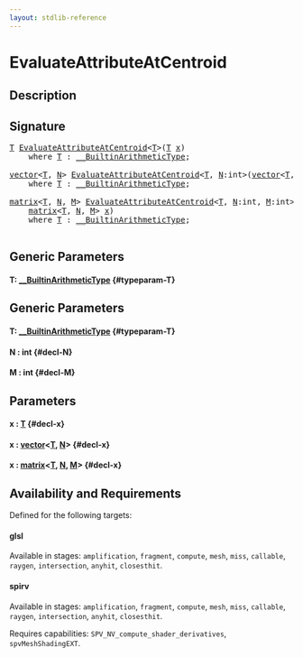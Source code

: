 ```yaml
---
layout: stdlib-reference
---
```


# EvaluateAttributeAtCentroid

## Description





## Signature 

<pre>
<a href="/stdlib-reference/global-decls/EvaluateAttributeAtCentroid#typeparam-T" class="code_type">T</a> <a href="/stdlib-reference/global-decls/EvaluateAttributeAtCentroid">EvaluateAttributeAtCentroid</a>&lt;<a href="/stdlib-reference/global-decls/EvaluateAttributeAtCentroid#typeparam-T" class="code_type">T</a>&gt;(<a href="/stdlib-reference/global-decls/EvaluateAttributeAtCentroid#typeparam-T" class="code_type">T</a> <a href="/stdlib-reference/global-decls/EvaluateAttributeAtCentroid#decl-x" class="code_param">x</a>)
    <span class='code_keyword'>where</span> <a href="/stdlib-reference/global-decls/EvaluateAttributeAtCentroid#typeparam-T" class="code_type">T</a> : <a href="/stdlib-reference/interfaces/BuiltinArithmeticType/index">__BuiltinArithmeticType</a>;

<a href="/stdlib-reference/types/vector/index">vector</a>&lt;<a href="/stdlib-reference/global-decls/EvaluateAttributeAtCentroid#typeparam-T" class="code_type">T</a>, <a href="/stdlib-reference/global-decls/EvaluateAttributeAtCentroid#decl-N" class="code_var">N</a>&gt; <a href="/stdlib-reference/global-decls/EvaluateAttributeAtCentroid">EvaluateAttributeAtCentroid</a>&lt;<a href="/stdlib-reference/global-decls/EvaluateAttributeAtCentroid#typeparam-T" class="code_type">T</a>, <a href="/stdlib-reference/global-decls/EvaluateAttributeAtCentroid#decl-N" class="code_var">N</a>:<span class="code_keyword">int</span>&gt;(<a href="/stdlib-reference/types/vector/index">vector</a>&lt;<a href="/stdlib-reference/global-decls/EvaluateAttributeAtCentroid#typeparam-T" class="code_type">T</a>, <a href="/stdlib-reference/global-decls/EvaluateAttributeAtCentroid#decl-N" class="code_var">N</a>&gt; <a href="/stdlib-reference/global-decls/EvaluateAttributeAtCentroid#decl-x" class="code_param">x</a>)
    <span class='code_keyword'>where</span> <a href="/stdlib-reference/global-decls/EvaluateAttributeAtCentroid#typeparam-T" class="code_type">T</a> : <a href="/stdlib-reference/interfaces/BuiltinArithmeticType/index">__BuiltinArithmeticType</a>;

<a href="/stdlib-reference/types/matrix/index">matrix</a>&lt;<a href="/stdlib-reference/global-decls/EvaluateAttributeAtCentroid#typeparam-T" class="code_type">T</a>, <a href="/stdlib-reference/global-decls/EvaluateAttributeAtCentroid#decl-N" class="code_var">N</a>, <a href="/stdlib-reference/global-decls/EvaluateAttributeAtCentroid#decl-M" class="code_var">M</a>&gt; <a href="/stdlib-reference/global-decls/EvaluateAttributeAtCentroid">EvaluateAttributeAtCentroid</a>&lt;<a href="/stdlib-reference/global-decls/EvaluateAttributeAtCentroid#typeparam-T" class="code_type">T</a>, <a href="/stdlib-reference/global-decls/EvaluateAttributeAtCentroid#decl-N" class="code_var">N</a>:<span class="code_keyword">int</span>, <a href="/stdlib-reference/global-decls/EvaluateAttributeAtCentroid#decl-M" class="code_var">M</a>:<span class="code_keyword">int</span>&gt;(
    <a href="/stdlib-reference/types/matrix/index">matrix</a>&lt;<a href="/stdlib-reference/global-decls/EvaluateAttributeAtCentroid#typeparam-T" class="code_type">T</a>, <a href="/stdlib-reference/global-decls/EvaluateAttributeAtCentroid#decl-N" class="code_var">N</a>, <a href="/stdlib-reference/global-decls/EvaluateAttributeAtCentroid#decl-M" class="code_var">M</a>&gt; <a href="/stdlib-reference/global-decls/EvaluateAttributeAtCentroid#decl-x" class="code_param">x</a>)
    <span class='code_keyword'>where</span> <a href="/stdlib-reference/global-decls/EvaluateAttributeAtCentroid#typeparam-T" class="code_type">T</a> : <a href="/stdlib-reference/interfaces/BuiltinArithmeticType/index">__BuiltinArithmeticType</a>;

</pre>

## Generic Parameters

#### T: [\_\_BuiltinArithmeticType](/stdlib-reference/interfaces/BuiltinArithmeticType/index) {#typeparam-T}

## Generic Parameters

#### T: [\_\_BuiltinArithmeticType](/stdlib-reference/interfaces/BuiltinArithmeticType/index) {#typeparam-T}
#### N  : int {#decl-N}
#### M  : int {#decl-M}

## Parameters

#### x  : [T](/stdlib-reference/global-decls/EvaluateAttributeAtCentroid#typeparam-T) {#decl-x}
#### x  : [vector](/stdlib-reference/types/vector/index)\<[T](/stdlib-reference/types/vector/index#typeparam-T), [N](/stdlib-reference/types/vector/index#decl-N)\> {#decl-x}
#### x  : [matrix](/stdlib-reference/types/matrix/index)\<[T](/stdlib-reference/types/matrix/T), [N](/stdlib-reference/types/matrix/index#decl-N), [M](/stdlib-reference/types/matrix/index#decl-M)\> {#decl-x}

## Availability and Requirements

Defined for the following targets:

#### glsl
Available in stages: `amplification`, `fragment`, `compute`, `mesh`, `miss`, `callable`, `raygen`, `intersection`, `anyhit`, `closesthit`.

#### spirv
Available in stages: `amplification`, `fragment`, `compute`, `mesh`, `miss`, `callable`, `raygen`, `intersection`, `anyhit`, `closesthit`.

Requires capabilities: `SPV_NV_compute_shader_derivatives`, `spvMeshShadingEXT`.


